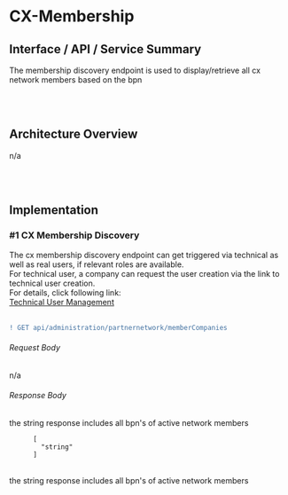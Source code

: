 # CX-Membership

## Interface / API / Service Summary

The membership discovery endpoint is used to display/retrieve all cx network members based on the bpn

<br>
<br>

## Architecture Overview

n/a

<br>
<br>

## Implementation

### #1 CX Membership Discovery

The cx membership discovery endpoint can get triggered via technical as well as real users, if relevant roles are available.  
For technical user, a company can request the user creation via the link to technical user creation.  
For details, click following link:  
[Technical User Management](/docs/03.%20User%20Management/03.%20Technical%20User/02.%20Create%20Technical%20User.md#create-a-new-technical-user)  
<br>

```diff
! GET api/administration/partnernetwork/memberCompanies
```

###### Request Body

n/a

###### Response Body

the string response includes all bpn's of active network members

          [
            "string"
          ]

<br>
the string response includes all bpn's of active network members

<br>
<br>
